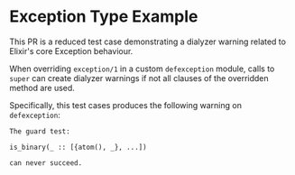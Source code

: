 # Exception Type Example

This PR is a reduced test case demonstrating a dialyzer warning related to Elixir's core Exception behaviour.

When overriding `exception/1` in a custom `defexception` module, calls to `super` can create dialyzer warnings if not all clauses of the overridden method are used.

Specifically, this test cases produces the following warning on `defexception`:

```
The guard test:

is_binary(_ :: [{atom(), _}, ...])

can never succeed.
```
